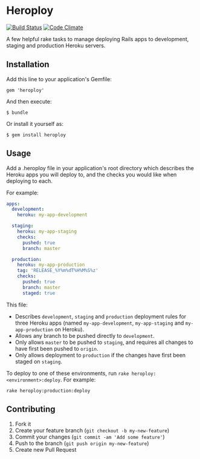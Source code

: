 # Heroploy

[![Build Status](https://travis-ci.org/jbrunton/heroploy.png?branch=master)](https://travis-ci.org/jbrunton/heroploy)
[![Code Climate](https://codeclimate.com/github/jbrunton/heroploy.png)](https://codeclimate.com/github/jbrunton/heroploy)

A few helpful rake tasks to manage deploying Rails apps to development, staging and production Heroku servers.

## Installation

Add this line to your application's Gemfile:

    gem 'heroploy'

And then execute:

    $ bundle

Or install it yourself as:

    $ gem install heroploy

## Usage

Add a .heroploy file in your application's root directory which describes the Heroku apps you will deploy to, and the checks you would like when deploying to each.

For example:

```yaml
apps:
  development:
    heroku: my-app-development

  staging:
    heroku: my-app-staging
    checks:
      pushed: true
      branch: master

  production:
    heroku: my-app-production
    tag: 'RELEASE_%Y%m%dT%H%M%S%z'
    checks:
      pushed: true
      branch: master
      staged: true
```

This file:
* Describes ```development```, ```staging``` and ```production``` deployment rules for three Heroku apps (named ```my-app-development```, ```my-app-staging``` and ```my-app-production``` on Heroku).
* Allows any branch to be pushed directly to ```development```.
* Only allows ```master``` to be pushed to ```staging```, and requires all changes to have first been pushed to ```origin```.
* Only allows deployment to ```production``` if the changes have first been staged on ```staging```.

To deploy to one of these environments, run ```rake heroploy:<environment>:deploy```.  For example:

    rake heroploy:production:deploy

## Contributing

1. Fork it
2. Create your feature branch (`git checkout -b my-new-feature`)
3. Commit your changes (`git commit -am 'Add some feature'`)
4. Push to the branch (`git push origin my-new-feature`)
5. Create new Pull Request
